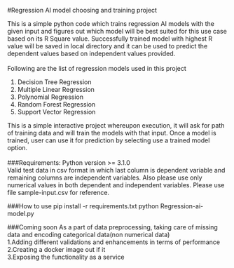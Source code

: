 #Regression AI model choosing and training project

This is a simple python code which trains regression AI models with the given input and figures out which model will be best suited for this use case based on its R Square value. Successfully trained model with highest R value will be saved in local directory and it can be used to predict the dependent values based on independent values provided.<br><br>
Following are the list of regression models used in this project

1. Decision Tree Regression
2. Multiple Linear Regression
3. Polynomial Regression
4. Random Forest Regression
5. Support Vector Regression

This is a simple interactive project whereupon execution, it will ask for path of training data and will train the models with that input. Once a model is trained, user can use it for prediction by selecting use a trained model option.<br><br>
###Requirements:
Python version >= 3.1.0 <br>
Valid test data in csv format in which last column is dependent variable and remaining columns are independent variables. Also please use only numerical values in both dependent and independent variables. Please use file sample-input.csv for reference.<br>

###How to use
pip install -r requirements.txt
python Regression-ai-model.py

###Coming soon
As a part of data preprocessing, taking care of missing data and encoding categorical data(non numerical data)<br>
    1.Adding different validations and enhancements in terms of performance <br>
    2.Creating a docker image out if it <br>
    3.Exposing the functionality as a service


